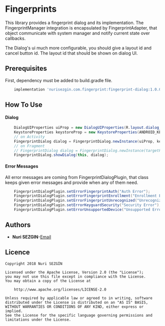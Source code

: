 # Fingerprints
This library provides a fingerprint dialog and its implementation. The FingerprintManager
integration is encapsulated by FingerprintAdapter, that object communicate with system manager
and notify current state over callbacks.

The Dialog's ui much more configurable, you should give a layout id and cancel button id. The layout id that should be shown on dialog UI.

## Prerequisites
First, dependency must be added to build.gradle file.
```groovy
    implementation 'nurisezgin.com.fingerprint:fingerprint-dialog:1.0.0'
```

## How To Use

#### Dialog

```java
    DialogUIProperties uiProp = new DialogUIProperties(R.layout.dialog_fingerprint, R.id.cancel);
    KeystoreProperties keystoreProp = new KeystoreProperties(ANDROID_KEY_STORE, "sampleKey");
    // on Activity
    FingerprintDialog dialog = FingerprintDialog.newInstance(uiProp, keystoreProp);
    // on Fragment
    // FingerprintDialog dialog = FingerprintDialog.newInstance(targetFragment, uiProp, keystoreProp);
    FingerprintDialog.showDialog(this, dialog);
```

#### Error Messages

All error messages are coming from FingerprintDialogPlugin, that class keeps given
error messages and provide when any of them need.

```java
    FingerprintDialogPlugin.setErrorFingerprintAuth("Auth Error");
    FingerprintDialogPlugin.setErrorFingerprintEnrollment("Enrollment Error");
    FingerprintDialogPlugin.setErrorFingerprintUnrecognized("Unrecognized Error");
    FingerprintDialogPlugin.setErrorKeyguardSecurity("Security Error");
    FingerprintDialogPlugin.setErrorUnsupportedDevice("Unsupported Error");
```

## Authors
* **Nuri SEZGIN**-[Email](acnnurisezgin@gmail.com)

## Licence

```
Copyright 2018 Nuri SEZGİN

Licensed under the Apache License, Version 2.0 (the "License");
you may not use this file except in compliance with the License.
You may obtain a copy of the License at

    http://www.apache.org/licenses/LICENSE-2.0

Unless required by applicable law or agreed to in writing, software
distributed under the License is distributed on an "AS IS" BASIS,
WITHOUT WARRANTIES OR CONDITIONS OF ANY KIND, either express or implied.
See the License for the specific language governing permissions and
limitations under the License.
```

